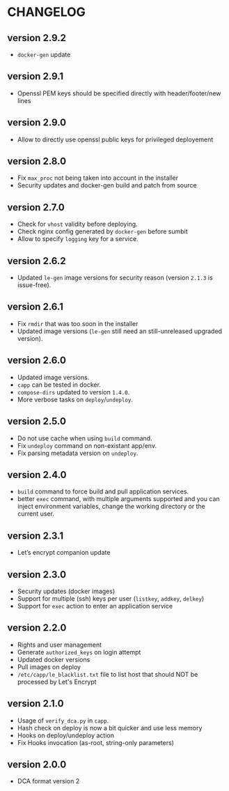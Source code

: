 CHANGELOG
=========

version 2.9.2
-------------
- `docker-gen` update

version 2.9.1
-------------
- Openssl PEM keys should be specified directly with header/footer/new lines

version 2.9.0
-------------
- Allow to directly use openssl public keys for privileged deployement

version 2.8.0
-------------
- Fix `max_proc` not being taken into account in the installer
- Security updates and docker-gen build and patch from source

version 2.7.0
-------------
- Check for `vhost` validity before deploying.
- Check nginx config generated by `docker-gen` before sumbit
- Allow to specify `logging` key for a service.

version 2.6.2
-------------
- Updated `le-gen` image versions for security reason (version `2.1.3` is issue-free).

version 2.6.1
-------------
- Fix `rmdir` that was too soon in the installer
- Updated image versions (`le-gen` still need an still-unreleased upgraded version).

version 2.6.0
-------------
- Updated image versions.
- `capp` can be tested in docker.
- `compose-dirs` updated to version `1.4.0`.
- More verbose tasks on `deploy`/`undeploy`.

version 2.5.0
-------------
- Do not use cache when using `build` command.
- Fix `undeploy` command on non-existant app/env.
- Fix parsing metadata version on `undeploy`.

version 2.4.0
-------------
- `build` command to force build and pull application services.
- better `exec` command, with multiple arguments supported and you can inject environment variables, change the working directory or the current user.

version 2.3.1
-------------
- Let’s encrypt companion update

version 2.3.0
-------------
- Security updates (docker images)
- Support for multiple (ssh) keys per user (`listkey`, `addkey`, `delkey`)
- Support for `exec` action to enter an application service

version 2.2.0
-------------
- Rights and user management
- Generate `authorized_keys` on login attempt
- Updated docker versions
- Pull images on deploy
- `/etc/capp/le_blacklist.txt` file to list host that should NOT be processed by Let's Encrypt

version 2.1.0
-------------
- Usage of `verify_dca.py` in `capp`.
- Hash check on deploy is now a bit quicker and use less memory
- Hooks on deploy/undeploy action
- Fix Hooks invocation (as-root, string-only parameters)

version 2.0.0
-------------
- DCA format version 2

